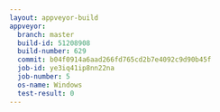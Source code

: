 ```yaml
---
layout: appveyor-build
appveyor:
  branch: master
  build-id: 51208908
  build-number: 629
  commit: b04f0914a6aad266fd765cd2b7e4092c9d90b45f
  job-id: ye3iq41ip8nn22na
  job-number: 5
  os-name: Windows
  test-result: 0
---
```

